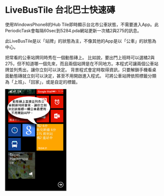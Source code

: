 LiveBusTile 台北巴士快速磚
===========
使用WindowsPhone8的Hub Tile即時顯示台北市公車狀態，不需要進入App。此PeriodicTask會每隔60sec到5284.pda網站更新一次橘2與275的訊息。

此LiveBusTile是以「站牌」的狀態為主，不像其他的App是以「公車」的狀態為中心。

把常看的公車站牌同時秀在一個動態磚上。
比如說，要出門上班時可以選橘2與275，但不知道哪一個先來，而且兩個站牌是在不同地方。本程式可讓兩個公車站牌並列秀出，讓你立刻可以決定。
背景程式會定時取得資訊，只要解鎖手機看桌面動態磚就立刻可以決定，甚至不用開啟進入程式。
可將公車站牌依照標籤分類為「上班」、「回家」，或是自定的標籤。

<img src="LiveBusTile/marketplace_pics/wp_ss_20140616_0001.png" style="width: 200px;"/>
